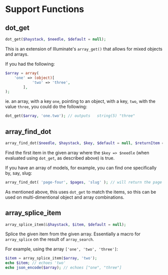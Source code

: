 Support Functions
=================

## dot_get

```php
dot_get($haystack, $needle, $default = null);
```

This is an extension of Illuminate's `array_get()` that allows for mixed objects and arrays.

If you had the following:

```php
$array = array(
	'one' => (object)[
			'two' => 'three',
		],
);
```

ie. an array, with a key `one`, pointing to an object, with a key, `two`, with the value `three`, you could do the following:

```php
dot_get($array, 'one.two'); // outputs   string(5) "three"
```

## array_find_dot

```php
array_find_dot($needle, $haystack, $key, $default = null, $returnItem = true);
```

Find the first item in the given array where the `$key => $needle` (when evaluated using `dot_get`, as described above) is true.

If you have an array of models, for example, you can find one specifically by, say, slug:

```php
array_find_dot( 'page-four', $pages, 'slug' ); // will return the page with a slug of 'page-four'
```

As mentioned above, this uses `dot_get` to match the items, so this can be used on multi-dimentional object and array combinations.


## array_splice_item

```php
array_splice_item(&$haystack, $item, $default = null);
```

Splice the given item from the given array. Essentially a macro for `array_splice` on the result of `array_search`.

For example, using the array `['one', 'two', 'three']`:

```php
$item = array_splice_item($array, 'two');
echo $item; // echoes 'two'
echo json_encode($array); // echoes ["one", "three"]
```

